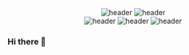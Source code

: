 

<div align="center">
  <img src="https://www.pwabunga.com/github/pwa-bunga-intro.jpg" alt="header"/>
  <img src="https://www.pwabunga.com/github/pwa-bunga-features-title.jpg" alt="header"/>
</div>
<div align="center">
<img src="https://www.pwabunga.com/github/pwa-bunga-features-05.jpg" alt="header"/>
  <img src="https://www.pwabunga.com/github/pwa-bunga-features-05.jpg" alt="header"/>
  <img src="https://www.pwabunga.com/github/pwa-bunga-features-05.jpg" alt="header"/>
</div>

### Hi there 👋












<!--
**PwaBunga/PwaBunga** is a ✨ _special_ ✨ repository because its `README.md` (this file) appears on your GitHub profile.


Here are some ideas to get you started:

- 🔭 I’m currently working on ...
- 🌱 I’m currently learning ...
- 👯 I’m looking to collaborate on ...
- 🤔 I’m looking for help with ...
- 💬 Ask me about ...
- 📫 How to reach me: ...
- 😄 Pronouns: ...
- ⚡ Fun fact: ...
-->
